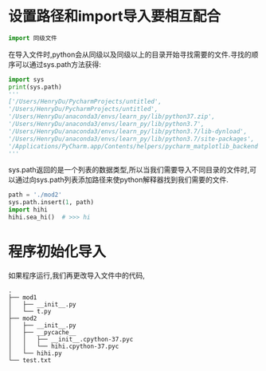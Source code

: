 # 设置路径和import导入要相互配合
```python
import 同级文件
```
在导入文件时,python会从同级以及同级以上的目录开始寻找需要的文件.寻找的顺序可以通过sys.path方法获得:
```python
import sys
print(sys.path)
'''
['/Users/HenryDu/PycharmProjects/untitled', 
'/Users/HenryDu/PycharmProjects/untitled', 
'/Users/HenryDu/anaconda3/envs/learn_py/lib/python37.zip', 
'/Users/HenryDu/anaconda3/envs/learn_py/lib/python3.7', 
'/Users/HenryDu/anaconda3/envs/learn_py/lib/python3.7/lib-dynload', 
'/Users/HenryDu/anaconda3/envs/learn_py/lib/python3.7/site-packages', 
'/Applications/PyCharm.app/Contents/helpers/pycharm_matplotlib_backend']
'''
```
sys.path返回的是一个列表的数据类型,所以当我们需要导入不同目录的文件时,可以通过向sys.path列表添加路径来使python解释器找到我们需要的文件.
```python
path = './mod2'
sys.path.insert(1, path)
import hihi
hihi.sea_hi()  # >>> hi
```
# 程序初始化导入
如果程序运行,我们再更改导入文件中的代码,
```
.
├── mod1
│   ├── __init__.py
│   └── t.py
├── mod2
│   ├── __init__.py
│   ├── __pycache__
│   │   ├── __init__.cpython-37.pyc
│   │   └── hihi.cpython-37.pyc
│   └── hihi.py
└── test.txt

```
